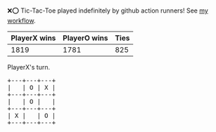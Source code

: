 :x::o: Tic-Tac-Toe played indefinitely by github action runners! See [my workflow](.github/workflows/play.yaml).

|PlayerX wins|PlayerO wins|Ties|
|-|-|-|
|1819|1781|825|

PlayerX's turn.

<pre>
+---+---+---+
|   | O | X |
+---+---+---+
|   | O |   |
+---+---+---+
| X |   | O |
+---+---+---+
</pre>